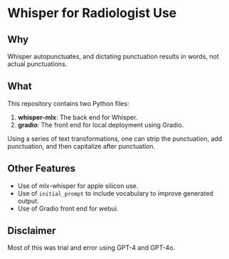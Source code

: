 # Whisper for Radiologist Use

## Why
Whisper autopunctuates, and dictating punctuation results in words, not actual punctuations.

## What
This repository contains two Python files:
1. **whisper-mlx**: The back end for Whisper.
2. **gradio**: The front end for local deployment using Gradio.

Using a series of text transformations, one can strip the punctuation, add punctuation, and then capitalize after punctuation.

## Other Features
- Use of mlx-whisper for apple silicon use.
- Use of `initial_prompt` to include vocabulary to improve generated output.
- Use of Gradio front end for webui.

## Disclaimer
Most of this was trial and error using GPT-4 and GPT-4o.
